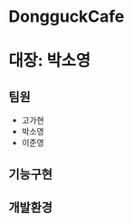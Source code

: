 # DongguckCafe
# 대장: 박소영
## 팀원
<ul>
  <li>고가현</li>
  <li>박소영</li>
  <li>이준영</li>
</ul>

## 기능구현

## 개발환경
